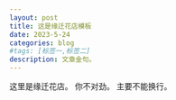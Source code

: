 ```yaml
---
layout: post
title: 这是缘迁花店模板
date: 2023-5-24
categories: blog
#tags: [标签一,标签二]
description: 文章金句。
---
```


这里是缘迁花店。
你不对劲。
主要不能换行。












